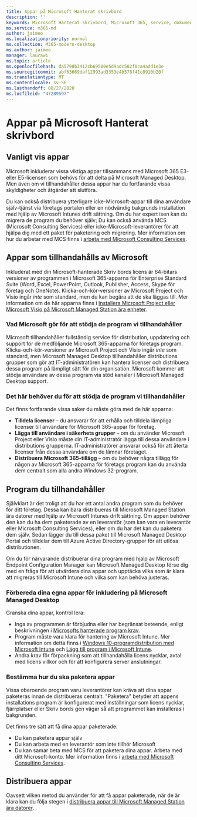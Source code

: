 ```yaml
---
title: Appar på Microsoft Hanterat skrivbord
description: ''
keywords: Microsoft Hanterat skrivbord, Microsoft 365, service, dokumentation
ms.service: m365-md
author: jaimeo
ms.localizationpriority: normal
ms.collection: M365-modern-desktop
ms.author: jaimeo
manager: laurawi
ms.topic: article
ms.openlocfilehash: da5798b3412cb69580e5d9adc582f0ca4add1e3e
ms.sourcegitcommit: abf63669daf12993ad3353e4b578f41c8910b20f
ms.translationtype: MT
ms.contentlocale: sv-SE
ms.lasthandoff: 08/27/2020
ms.locfileid: "47289597"
---
```

# <a name="apps-in-microsoft-managed-desktop"></a>Appar på Microsoft Hanterat skrivbord

<!--This topic is the target for 2 "Learn more" links in the Admin Portal (aka.ms/app-overview;app-package); also target for link from Online resources (aka.ms/app-overviewmmd-app-prep) do not delete.-->

<!--Applications: supported/onboard/deployment -->
 
## <a name="apps-generally"></a>Vanligt vis appar

Microsoft inkluderar vissa viktiga appar tillsammans med Microsoft 365 E3-eller E5-licensen som behövs för att delta på Microsoft Managed Desktop. Men även om vi tillhandahåller dessa appar har du fortfarande vissa skyldigheter och åtgärder att slutföra.

Du kan också distribuera ytterligare icke-Microsoft-appar till dina användare själv-tjänst via företags portalen eller en nödvändig bakgrunds installation med hjälp av Microsoft Intunes drift sättning. Om du har expert isen kan du migrera de program du behöver själv; Du kan också använda MCS (Microsoft Consulting Services) eller icke-Microsoft-leverantörer för att hjälpa dig med ett paket för paketering och migrering. Mer information om hur du arbetar med MCS finns i [arbeta med Microsoft Consulting Services](apps-MCS.md).


## <a name="apps-provided-by-microsoft"></a>Appar som tillhandahålls av Microsoft

Inkluderat med din Microsoft-hanterade Skriv bords licens är 64-bitars versioner av programmen i Microsoft 365-apparna för Enterprise Standard Suite (Word, Excel, PowerPoint, Outlook, Publisher, Access, Skype för företag och OneNote). Klicka-och-kör-versioner av Microsoft Project och Visio ingår *inte* som standard, men du kan begära att de ska läggas till. Mer information om de här apparna finns i [Installera Microsoft Project eller Microsoft Visio på Microsoft Managed Station ära enheter](../get-started/project-visio.md).

### <a name="what-microsoft-does-to-support-the-apps-we-provide"></a>Vad Microsoft gör för att stödja de program vi tillhandahåller

Microsoft tillhandahåller fullständig service för distribution, uppdatering och support för de medföljande Microsoft 365-apparna för företags program. Klicka-och-kör-versioner av Microsoft Project och Visio ingår *inte* som standard, men Microsoft Managed Desktop tillhandahåller distributions grupper som gör att IT-administratören kan hantera licenser och distribuera dessa program på lämpligt sätt för din organisation. Microsoft kommer att stödja användare av dessa program via stöd kanaler i Microsoft Managed Desktop support.

### <a name="what-you-need-to-do-to-support-the-apps-we-provide"></a>Det här behöver du för att stödja de program vi tillhandahåller

Det finns fortfarande vissa saker du måste göra med de här apparna:

- **Tilldela licenser** – du ansvarar för att erhålla och tilldela lämpliga licenser till användare för Microsoft 365-appar för företag.
- **Lägga till användare i säkerhets grupper** – om du använder Microsoft Project eller Visio måste din IT-administratör lägga till dessa användare i distributions grupperna. IT-administratörer ansvarar också för att återta licenser från dessa användare om de lämnar företaget.
- **Distribuera Microsoft 365-tillägg** – om du behöver några tillägg för någon av Microsoft 365-apparna för företags program kan du använda dem centralt som alla andra Windows 32-program. 

## <a name="apps-you-provide"></a>Program du tillhandahåller

Självklart är det troligt att du har ett antal andra program som du behöver för ditt företag. Dessa kan bara distribueras till Microsoft Managed Station ära datorer med hjälp av Microsoft Intunes drift sättning. Om appen behöver den kan du ha dem paketerade av en leverantör (som kan vara en leverantör eller Microsoft Consulting Services), eller om du har det kan du paketera dem själv. Sedan lägger du till dessa paket till Microsoft Managed Desktop Portal och tilldelar dem till Azure Active Directory-grupper för att utlösa distributionen. 

Om du för närvarande distribuerar dina program med hjälp av Microsoft Endpoint Configuration Manager kan Microsoft Managed Desktop förse dig med en fråga för att utvärdera dina appar och upptäcka vilka som är klara att migreras till Microsoft Intune och vilka som kan behöva justeras.


### <a name="preparing-your-own-apps-for-inclusion-in-microsoft-managed-desktop"></a>Förbereda dina egna appar för inkludering på Microsoft Managed Desktop
Granska dina appar, kontrol lera:

- Inga av programmen är förbjudna eller har begränsat beteende, enligt beskrivningen i [Microsofts hanterade program krav](https://aka.ms/app-req).
- Program måste vara klara för hantering av Microsoft Intune. Mer information om detta finns i [Windows 10-programdistribution med Microsoft Intune](https://docs.microsoft.com/intune/apps-windows-10-app-deploy) och [Lägg till program i Microsoft Intune](https://docs.microsoft.com/intune/apps-add).
- Andra krav för förpackning som att tillhandahålla licens nycklar, avtal med licens villkor och för att konfigurera server anslutningar.

### <a name="decide-how-to-package-apps"></a>Bestämma hur du ska paketera appar

Vissa oberoende program varu leverantörer kan kräva att dina appar paketeras innan de distribueras centralt. "Paketera" betyder att appens installations program är konfigurerat med inställningar som licens nycklar, fjärrplatser eller Skriv bords gen vägar så att programmet kan installeras i bakgrunden.

Det finns tre sätt att få dina appar paketerade: 


- Du kan paketera appar själv
- Du kan arbeta med en leverantör som inte tillhör Microsoft
- Du kan samar beta med MCS för att paketera dina appar. Arbeta med ditt Microsoft-konto. Mer information finns i [arbeta med Microsoft Consulting Services](apps-MCS.md).







## <a name="deploying-apps"></a>Distribuera appar

Oavsett vilken metod du använder för att få appar paketerade, när de är klara kan du följa stegen i [distribuera appar till Microsoft Managed Station ära datorer](../get-started/deploy-apps.md).


